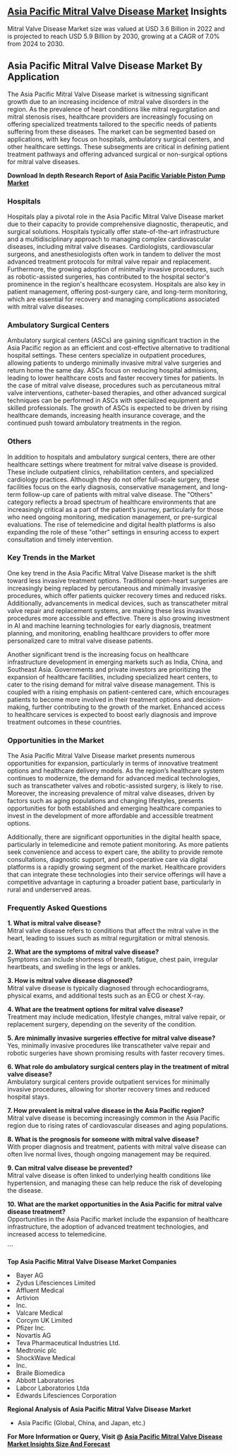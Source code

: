 <h2><a href="https://www.verifiedmarketreports.com/download-sample/?rid=417504&amp;utm_source=Github-Feb&amp;utm_medium=225" target="_blank">Asia Pacific Mitral Valve Disease Market</a> Insights</h2><p>Mitral Valve Disease Market size was valued at USD 3.6 Billion in 2022 and is projected to reach USD 5.9 Billion by 2030, growing at a CAGR of 7.0% from 2024 to 2030.</p><p><h2>Asia Pacific Mitral Valve Disease Market By Application</h2> <p>The Asia Pacific Mitral Valve Disease market is witnessing significant growth due to an increasing incidence of mitral valve disorders in the region. As the prevalence of heart conditions like mitral regurgitation and mitral stenosis rises, healthcare providers are increasingly focusing on offering specialized treatments tailored to the specific needs of patients suffering from these diseases. The market can be segmented based on applications, with key focus on hospitals, ambulatory surgical centers, and other healthcare settings. These subsegments are critical in defining patient treatment pathways and offering advanced surgical or non-surgical options for mitral valve diseases.</p> <p><p><strong>Download In depth Research Report of <a href="https://www.verifiedmarketreports.com/download-sample/?rid=236118&amp;utm_source=Pulse-Dec&amp;utm_medium=225" target="_blank">Asia Pacific Variable Piston Pump Market</a></strong></p></p> <h3>Hospitals</h3> <p>Hospitals play a pivotal role in the Asia Pacific Mitral Valve Disease market due to their capacity to provide comprehensive diagnostic, therapeutic, and surgical solutions. Hospitals typically offer state-of-the-art infrastructure and a multidisciplinary approach to managing complex cardiovascular diseases, including mitral valve diseases. Cardiologists, cardiovascular surgeons, and anesthesiologists often work in tandem to deliver the most advanced treatment protocols for mitral valve repair and replacement. Furthermore, the growing adoption of minimally invasive procedures, such as robotic-assisted surgeries, has contributed to the hospital sector's prominence in the region's healthcare ecosystem. Hospitals are also key in patient management, offering post-surgery care, and long-term monitoring, which are essential for recovery and managing complications associated with mitral valve diseases.</p> <h3>Ambulatory Surgical Centers</h3> <p>Ambulatory surgical centers (ASCs) are gaining significant traction in the Asia Pacific region as an efficient and cost-effective alternative to traditional hospital settings. These centers specialize in outpatient procedures, allowing patients to undergo minimally invasive mitral valve surgeries and return home the same day. ASCs focus on reducing hospital admissions, leading to lower healthcare costs and faster recovery times for patients. In the case of mitral valve disease, procedures such as percutaneous mitral valve interventions, catheter-based therapies, and other advanced surgical techniques can be performed in ASCs with specialized equipment and skilled professionals. The growth of ASCs is expected to be driven by rising healthcare demands, increasing health insurance coverage, and the continued push toward ambulatory treatments in the region.</p> <h3>Others</h3> <p>In addition to hospitals and ambulatory surgical centers, there are other healthcare settings where treatment for mitral valve disease is provided. These include outpatient clinics, rehabilitation centers, and specialized cardiology practices. Although they do not offer full-scale surgery, these facilities focus on the early diagnosis, conservative management, and long-term follow-up care of patients with mitral valve disease. The "Others" category reflects a broad spectrum of healthcare environments that are increasingly critical as a part of the patient’s journey, particularly for those who need ongoing monitoring, medication management, or pre-surgical evaluations. The rise of telemedicine and digital health platforms is also expanding the role of these "other" settings in ensuring access to expert consultation and timely intervention.</p> <h3>Key Trends in the Market</h3> <p>One key trend in the Asia Pacific Mitral Valve Disease market is the shift toward less invasive treatment options. Traditional open-heart surgeries are increasingly being replaced by percutaneous and minimally invasive procedures, which offer patients quicker recovery times and reduced risks. Additionally, advancements in medical devices, such as transcatheter mitral valve repair and replacement systems, are making these less invasive procedures more accessible and effective. There is also growing investment in AI and machine learning technologies for early diagnosis, treatment planning, and monitoring, enabling healthcare providers to offer more personalized care to mitral valve disease patients.</p> <p>Another significant trend is the increasing focus on healthcare infrastructure development in emerging markets such as India, China, and Southeast Asia. Governments and private investors are prioritizing the expansion of healthcare facilities, including specialized heart centers, to cater to the rising demand for mitral valve disease management. This is coupled with a rising emphasis on patient-centered care, which encourages patients to become more involved in their treatment options and decision-making, further contributing to the growth of the market. Enhanced access to healthcare services is expected to boost early diagnosis and improve treatment outcomes in these countries.</p> <h3>Opportunities in the Market</h3> <p>The Asia Pacific Mitral Valve Disease market presents numerous opportunities for expansion, particularly in terms of innovative treatment options and healthcare delivery models. As the region’s healthcare system continues to modernize, the demand for advanced medical technologies, such as transcatheter valves and robotic-assisted surgery, is likely to rise. Moreover, the increasing prevalence of mitral valve diseases, driven by factors such as aging populations and changing lifestyles, presents opportunities for both established and emerging healthcare companies to invest in the development of more affordable and accessible treatment options.</p> <p>Additionally, there are significant opportunities in the digital health space, particularly in telemedicine and remote patient monitoring. As more patients seek convenience and access to expert care, the ability to provide remote consultations, diagnostic support, and post-operative care via digital platforms is a rapidly growing segment of the market. Healthcare providers that can integrate these technologies into their service offerings will have a competitive advantage in capturing a broader patient base, particularly in rural and underserved areas.</p> <h3>Frequently Asked Questions</h3> <p><b>1. What is mitral valve disease?</b><br> Mitral valve disease refers to conditions that affect the mitral valve in the heart, leading to issues such as mitral regurgitation or mitral stenosis.</p> <p><b>2. What are the symptoms of mitral valve disease?</b><br> Symptoms can include shortness of breath, fatigue, chest pain, irregular heartbeats, and swelling in the legs or ankles.</p> <p><b>3. How is mitral valve disease diagnosed?</b><br> Mitral valve disease is typically diagnosed through echocardiograms, physical exams, and additional tests such as an ECG or chest X-ray.</p> <p><b>4. What are the treatment options for mitral valve disease?</b><br> Treatment may include medication, lifestyle changes, mitral valve repair, or replacement surgery, depending on the severity of the condition.</p> <p><b>5. Are minimally invasive surgeries effective for mitral valve disease?</b><br> Yes, minimally invasive procedures like transcatheter valve repair and robotic surgeries have shown promising results with faster recovery times.</p> <p><b>6. What role do ambulatory surgical centers play in the treatment of mitral valve disease?</b><br> Ambulatory surgical centers provide outpatient services for minimally invasive procedures, allowing for shorter recovery times and reduced hospital stays.</p> <p><b>7. How prevalent is mitral valve disease in the Asia Pacific region?</b><br> Mitral valve disease is becoming increasingly common in the Asia Pacific region due to rising rates of cardiovascular diseases and aging populations.</p> <p><b>8. What is the prognosis for someone with mitral valve disease?</b><br> With proper diagnosis and treatment, patients with mitral valve disease can often live normal lives, though ongoing management may be required.</p> <p><b>9. Can mitral valve disease be prevented?</b><br> Mitral valve disease is often linked to underlying health conditions like hypertension, and managing these can help reduce the risk of developing the disease.</p> <p><b>10. What are the market opportunities in the Asia Pacific for mitral valve disease treatment?</b><br> Opportunities in the Asia Pacific market include the expansion of healthcare infrastructure, the adoption of advanced treatment technologies, and increased access to telemedicine.</p> ```</p><p><strong>Top Asia Pacific Mitral Valve Disease Market Companies</strong></p><div data-test-id=""><p><li>Bayer AG</li><li> Zydus Lifesciences Limited</li><li> Affluent Medical</li><li> Artivion</li><li> Inc.</li><li> Valcare Medical</li><li> Corcym UK Limited</li><li> Pfizer Inc.</li><li> Novartis AG</li><li> Teva Pharmaceutical Industries Ltd.</li><li> Medtronic plc</li><li> ShockWave Medical</li><li> Inc.</li><li> Braile Biomedica</li><li> Abbott Laboratories</li><li> Labcor Laboratorios Ltda</li><li> Edwards Lifesciences Corporation</li></p><div><strong>Regional Analysis of&nbsp;Asia Pacific Mitral Valve Disease Market</strong></div><ul><li dir="ltr"><p dir="ltr">Asia Pacific (Global, China, and Japan, etc.)</p></li></ul><p><strong>For More Information or Query, Visit @&nbsp;</strong><strong><a href="https://www.verifiedmarketreports.com/product/mitral-valve-disease-market/?utm_source=Github-Feb&amp;utm_medium=225" target="_blank">Asia Pacific Mitral Valve Disease Market Insights Size And Forecast</a></strong></p></div><h2>&nbsp;</h2><div data-test-id="">&nbsp;</div>
